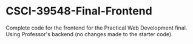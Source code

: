 # CSCI-39548-Final-Frontend
Complete code for the frontend for the Practical Web Development final.
Using Professor's backend (no changes made to the starter code). 

